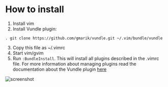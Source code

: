 # How to install
1. Install vim
2. Install Vundle plugin:
```
. git clone https://github.com/gmarik/vundle.git ~/.vim/bundle/vundle
```
3. Copy this file as ~/.vimrc
4. Start vim/gvim
5. Run ```:BundleInstall```. This will install all plugins described in the .vimrc file. For more information about managing plugins read the documentation about the Vundle plugin [here](https://github.com/gmarik/vundle)

![screenshot](https://github.com/kaleksandrov/dot-files/blob/master/vim/screenshot.png)
